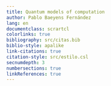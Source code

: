 ```yaml
---
title: Quantum models of computation
author: Pablo Baeyens Fernández
lang: en
documentclass: scrartcl
colorlinks: true
bibliography: src/citas.bib
biblio-style: apalike
link-citations: true
citation-style: src/estilo.csl
secnumdepth: 3
numbersections: true
linkReferences: true
---
```

